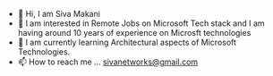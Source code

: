 - 👋 Hi, I am Siva Makani
- 👀 I am interested in Remote Jobs on Microsoft Tech stack and I am having around 10 years of experience on Microsft technologies
- 🌱 I am currently learning Architectural aspects of Microsoft Technologies.
- 📫 How to reach me ... sivanetworks@gmail.com

<!---
sivapradeep/sivapradeep is a ✨ special ✨ repository because its `README.md` (this file) appears on your GitHub profile.
You can click the Preview link to take a look at your changes.
--->
